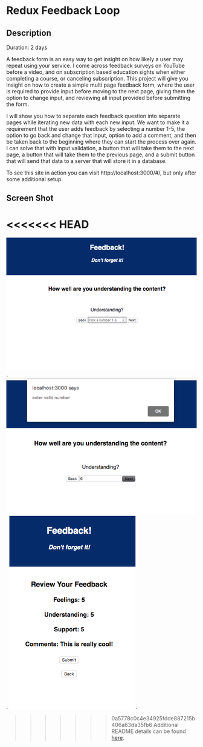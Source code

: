 # Redux Feedback Loop

## Description
Duration: 2 days

A feedback form is an easy way to get insight on how likely a user may repeat using your service. I come across feedback surveys on YouTube before a video, and on subscription based education sights when either completing a course, or canceling subscription. This project will give you insight on how to create a simple multi page feedback form, where the user is required to provide input before moving to the next page, giving them the option to change input, and reviewing all input provided before submitting the form.

I will show you how to separate each feedback question into separate pages while iterating new data with each new input. We want to make it a requirement that the user adds feedback by selecting a number 1-5, the option to go back and change that input, option to add a comment, and then be taken back to the beginning where they can start the process over again. I can solve that with input validation, a button that will take them to the next  page, a button that will take them to the previous page, and a submit button that will send that data to a server that will store it in a database.

To see this site in action you can visit http://localhost:3000/#/, but only after some additional setup.

## Screen Shot

<<<<<<< HEAD
=======
![image](wireframes/SecondPage.png).
![image](wireframes/InvalidInput.png).
![image](wireframes/SubmitPage.png).

>>>>>>> 0a5778c0c4e34925fdde887215b406a63da35fb6
Additional README details can be found [here](https://github.com/PrimeAcademy/github-finalization-assignment).
